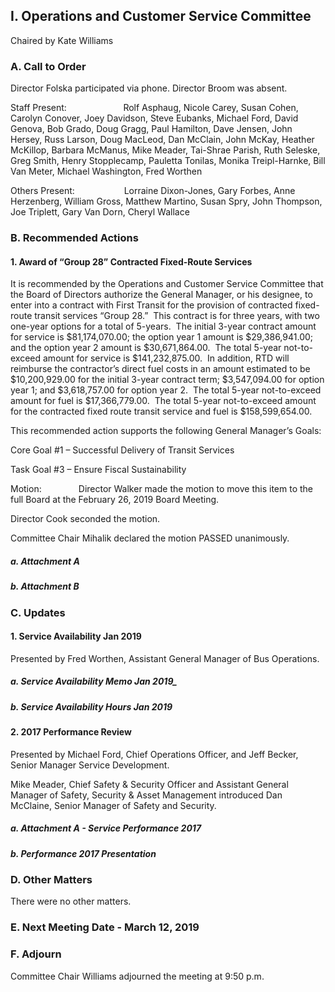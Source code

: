 ## I. Operations and Customer Service Committee

Chaired by Kate Williams

### A. Call to Order

Director Folska participated via phone. Director Broom was absent.

Staff Present:                       Rolf Asphaug, Nicole Carey, Susan Cohen, Carolyn Conover, Joey Davidson, Steve Eubanks, Michael Ford, David Genova, Bob Grado, Doug Gragg, Paul Hamilton, Dave Jensen, John Hersey, Russ Larson, Doug MacLeod, Dan McClain, John McKay, Heather McKillop, Barbara McManus, Mike Meader, Tai-Shrae Parish, Ruth Seleske, Greg Smith, Henry Stopplecamp, Pauletta Tonilas, Monika Treipl-Harnke, Bill Van Meter, Michael Washington, Fred Worthen

Others Present:                    Lorraine Dixon-Jones, Gary Forbes, Anne Herzenberg, William Gross, Matthew Martino, Susan Spry, John Thompson, Joe Triplett, Gary Van Dorn, Cheryl Wallace

### B. Recommended Actions

#### 1. Award of “Group 28” Contracted Fixed-Route Services

It is recommended by the Operations and Customer Service Committee that the Board of Directors authorize the General Manager, or his designee, to enter into a contract with First Transit for the provision of contracted fixed-route transit services “Group 28.”  This contract is for three years, with two one-year options for a total of 5-years.  The initial 3-year contract amount for service is $81,174,070.00; the option year 1 amount is $29,386,941.00; and the option year 2 amount is $30,671,864.00.  The total 5-year not-to-exceed amount for service is $141,232,875.00.  In addition, RTD will reimburse the contractor’s direct fuel costs in an amount estimated to be $10,200,929.00 for the initial 3-year contract term; $3,547,094.00 for option year 1; and $3,618,757.00 for option year 2.  The total 5-year not-to-exceed amount for fuel is $17,366,779.00.  The total 5-year not-to-exceed amount for the contracted fixed route transit service and fuel is $158,599,654.00.

This recommended action supports the following General Manager’s Goals:

Core Goal #1 – Successful Delivery of Transit Services

Task Goal #3 – Ensure Fiscal Sustainability

Motion:               Director Walker made the motion to move this item to the full Board at the February 26, 2019 Board Meeting.

Director Cook seconded the motion.

Committee Chair Mihalik declared the motion PASSED unanimously.

##### a. Attachment A

##### b. Attachment B

### C. Updates

#### 1. Service Availability Jan 2019

Presented by Fred Worthen, Assistant General Manager of Bus Operations.

##### a. Service Availability Memo Jan 2019_

##### b. Service Availability Hours Jan 2019

#### 2. 2017 Performance Review

Presented by Michael Ford, Chief Operations Officer, and Jeff Becker, Senior Manager Service Development.

Mike Meader, Chief Safety & Security Officer and Assistant General Manager of Safety, Security & Asset Management introduced Dan McClaine, Senior Manager of Safety and Security.

##### a. Attachment A - Service Performance 2017

##### b. Performance 2017 Presentation

### D. Other Matters

There were no other matters.

### E. Next Meeting Date - March 12, 2019

### F. Adjourn

Committee Chair Williams adjourned the meeting at 9:50 p.m.